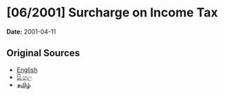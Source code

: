 # [06/2001] Surcharge on Income Tax

**Date:** 2001-04-11

## Original Sources

- [English](https://documents.gov.lk/view/acts/2001/4/06-2001_E.pdf)
- [සිංහල](https://documents.gov.lk/view/acts/2001/4/06-2001_S.pdf)
- [தமிழ்](https://documents.gov.lk/view/acts/2001/4/06-2001_T.pdf)
